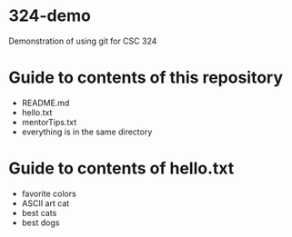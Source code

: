 # 324-demo
Demonstration of using git for CSC 324

# Guide to contents of this repository
- README.md
- hello.txt
- mentorTips.txt
- everything is in the same directory

# Guide to contents of hello.txt
- favorite colors
- ASCII art cat
- best cats
- best dogs 
